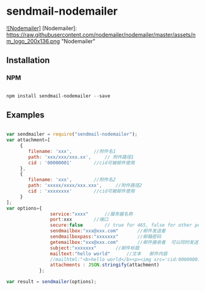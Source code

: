 # sendmail-nodemailer

[![Nodemailer]](https://nodemailer.com/about/)
[Nodemailer]: https://raw.githubusercontent.com/nodemailer/nodemailer/master/assets/nm_logo_200x136.png "Nodemailer"

## Installation



### NPM

```js

npm install sendmail-nodemailer --save

```

## Examples

```js

var sendmailer = require("sendmail-nodemailer");
var attachment=[
     {
        filename: 'xxx',		//附件名1
        path: 'xxx/xxx/xxx.xx',		// 附件路径1
        cid : '00000001'		//cid可被邮件使用
     },
     {
        filename: 'xxx',		//附件名2
        path: 'xxxxx/xxxx/xxx.xxx',		//附件路径2
        cid : 'xxxxxxxx'		//cid可被邮件使用
     }
];
var options={
				service:"xxxx"		//服务器名称
				port:xxx		//端口
				secure:false		// true for 465, false for other ports
				sendmailbox:"xxx@xxx.com"		//邮件发送者
				sendmailboxpass:"xxxxxxx"		//邮箱密码
				getemailbox:"xxx@xxx.com"		//邮件接收者  可以同时发送多个,以逗号隔开
				subject:"xxxxxxx"		//邮件标题
				mailtext:"hello world"		//文本   邮件内容
				//mailhtml:"<b>hello world</b><p><img src='cid:00000001'/></p>"		//html   邮件内容   
				attachments : JSON.stringify(attachment)
			};

var result = sendmailer(options);

```




